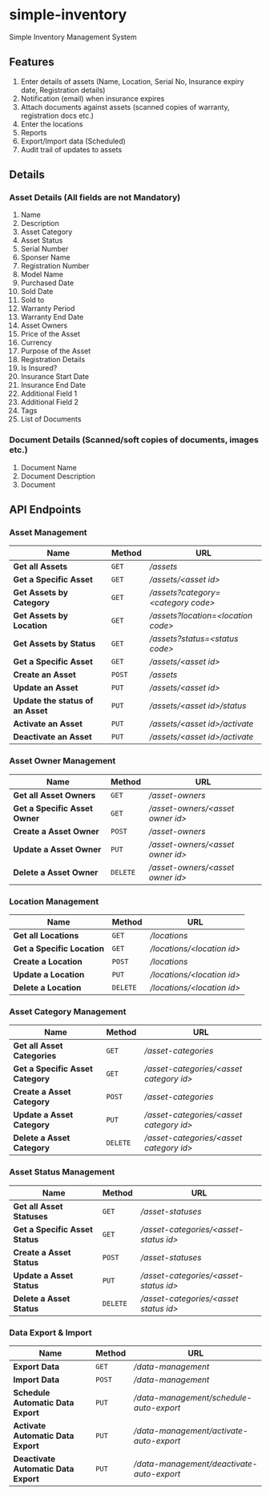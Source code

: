 # simple-inventory
Simple Inventory Management System

## Features
1. Enter details of assets (Name, Location, Serial No, Insurance expiry date, Registration details)
2. Notification (email) when insurance expires
3. Attach documents against assets (scanned copies of warranty, registration docs etc.)
4. Enter the locations
5. Reports
6. Export/Import data (Scheduled)
7. Audit trail of updates to assets

## Details
### Asset Details (All fields are not Mandatory)
1. Name
2. Description
3. Asset Category
4. Asset Status
5. Serial Number
6. Sponser Name
7. Registration Number
8. Model Name
9. Purchased Date
10. Sold Date
11. Sold to
12. Warranty Period
13. Warranty End Date
14. Asset Owners
15. Price of the Asset
16. Currency
17. Purpose of the Asset
18. Registration Details
19. Is Insured?
20. Insurance Start Date
21. Insurance End Date
22. Additional Field 1
23. Additional Field 2
24. Tags
25. List of Documents

### Document Details (Scanned/soft copies of documents, images etc.)
1. Document Name
2. Document Description
3. Document

## API Endpoints
### Asset Management
Name | Method | URL
--- | --- | ---
**Get all Assets** | `GET` | */assets*
**Get a Specific Asset** | `GET` | */assets/\<asset id\>*
**Get Assets by Category** | `GET` | */assets?category=\<category code\>*
**Get Assets by Location** | `GET` | */assets?location=\<location code\>*
**Get Assets by Status** | `GET` | */assets?status=\<status code\>*
**Get a Specific Asset** | `GET` | */assets/\<asset id\>*
**Create an Asset** | `POST` | */assets*
**Update an Asset** | `PUT` | */assets/\<asset id\>*
**Update the status of an Asset** | `PUT` | */assets/\<asset id\>/status*
**Activate an Asset** | `PUT` | */assets/\<asset id\>/activate*
**Deactivate an Asset** | `PUT` | */assets/\<asset id\>/activate*

### Asset Owner Management
Name | Method | URL
--- | --- | ---
**Get all Asset Owners** | `GET` | */asset-owners*
**Get a Specific Asset Owner** | `GET` | */asset-owners/\<asset owner id\>*
**Create a Asset Owner** | `POST` | */asset-owners*
**Update a Asset Owner** | `PUT` | */asset-owners/\<asset owner id\>*
**Delete a Asset Owner** | `DELETE` | */asset-owners/\<asset owner id\>*

### Location Management
Name | Method | URL
--- | --- | ---
**Get all Locations** | `GET` | */locations*
**Get a Specific Location** | `GET` | */locations/\<location id\>*
**Create a Location** | `POST` | */locations*
**Update a Location** | `PUT` | */locations/\<location id\>*
**Delete a Location** | `DELETE` | */locations/\<location id\>*

### Asset Category Management
Name | Method | URL
--- | --- | ---
**Get all Asset Categories** | `GET` | */asset-categories*
**Get a Specific Asset Category** | `GET` | */asset-categories/\<asset category id\>*
**Create a Asset Category** | `POST` | */asset-categories*
**Update a Asset Category** | `PUT` | */asset-categories/\<asset category id\>*
**Delete a Asset Category** | `DELETE` | */asset-categories/\<asset category id\>*

### Asset Status Management
Name | Method | URL
--- | --- | ---
**Get all Asset Statuses** | `GET` | */asset-statuses*
**Get a Specific Asset Status** | `GET` | */asset-categories/\<asset-status id\>*
**Create a Asset Status** | `POST` | */asset-statuses*
**Update a Asset Status** | `PUT` | */asset-categories/\<asset-status id\>*
**Delete a Asset Status** | `DELETE` | */asset-categories/\<asset status id\>*

### Data Export & Import
Name | Method | URL
--- | --- | ---
**Export Data** | `GET` | */data-management*
**Import Data** | `POST` | */data-management*
**Schedule Automatic Data Export** | `PUT` | */data-management/schedule-auto-export*
**Activate Automatic Data Export** | `PUT` | */data-management/activate-auto-export*
**Deactivate Automatic Data Export** | `PUT` | */data-management/deactivate-auto-export*
